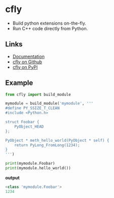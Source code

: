 # cfly

- Build python extensions on-the-fly.
- Run C++ code directly from Python.

## Links

- [Documentation](https://cfly.readthedocs.io)
- [cfly on Github](https://github.com/pymet/cfly)
- [cfly on PyPI](https://pypi.org/project/cfly)

## Example

```py
from cfly import build_module

mymodule = build_module('mymodule', '''
#define PY_SSIZE_T_CLEAN
#include <Python.h>

struct Foobar {
    PyObject_HEAD
};

PyObject * meth_hello_world(PyObject * self) {
    return PyLong_FromLong(1234);
}
''')

print(mymodule.Foobar)
print(mymodule.hello_world())
```

**output**

```py
<class 'mymodule.Foobar'>
1234
```
